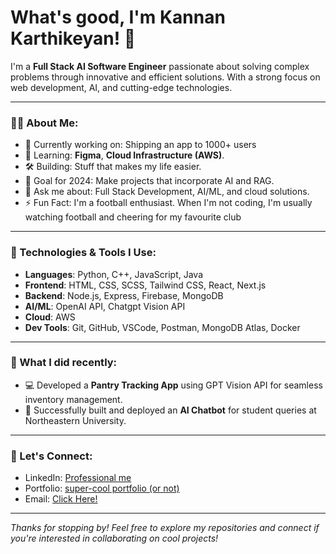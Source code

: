 # What's good, I'm Kannan Karthikeyan! 👋

I'm a **Full Stack AI Software Engineer** passionate about solving complex problems through innovative and efficient solutions. With a strong focus on web development, AI, and cutting-edge technologies.

---

### 👨‍💻 About Me:
- 🔭 Currently working on: Shipping an app to 1000+ users
- 🌱 Learning: **Figma**, **Cloud Infrastructure (AWS)**.
- 🛠️ Building: Stuff that makes my life easier.
- 🎯 Goal for 2024: Make projects that incorporate AI and RAG.
- 💬 Ask me about: Full Stack Development, AI/ML, and cloud solutions.
- ⚡ Fun Fact: I'm a football enthusiast. When I'm not coding, I'm usually watching football and cheering for my favourite club

---

### 🚀 Technologies & Tools I Use:
- **Languages**: Python, C++, JavaScript, Java
- **Frontend**: HTML, CSS, SCSS, Tailwind CSS, React, Next.js
- **Backend**: Node.js, Express, Firebase, MongoDB
- **AI/ML**: OpenAI API, Chatgpt Vision API
- **Cloud**: AWS
- **Dev Tools**: Git, GitHub, VSCode, Postman, MongoDB Atlas, Docker

---

### 🧠 What I did recently:
- 💻 Developed a **Pantry Tracking App** using GPT Vision API for seamless inventory management.
- 🤖 Successfully built and deployed an **AI Chatbot** for student queries at Northeastern University.
  
---

### 🔗 Let's Connect:
- LinkedIn: [Professional me](https://linkedin.com/in/kannankarthikeyan4/)
- Portfolio: [super-cool portfolio (or not)](https://kannankarthikeyan.com)
- Email: [Click Here!](mailto:karthikeyan.k@northeastern.edu)

---

*Thanks for stopping by! Feel free to explore my repositories and connect if you're interested in collaborating on cool projects!*
